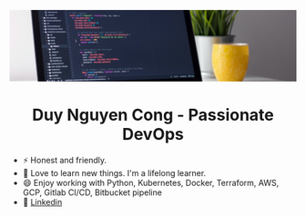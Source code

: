 ![banner](./banner/banner.jpeg)

<h1 align="center">Duy Nguyen Cong - Passionate DevOps</h1>

- ⚡ Honest and friendly.
- 🌱 Love to learn new things. I'm a lifelong learner.
- 😄 Enjoy working with Python, Kubernetes, Docker, Terraform, AWS, GCP, Gitlab CI/CD, Bitbucket pipeline 
- 🔎 [Linkedin](https://www.linkedin.com/in/duy-nguyen-55b850197/)
